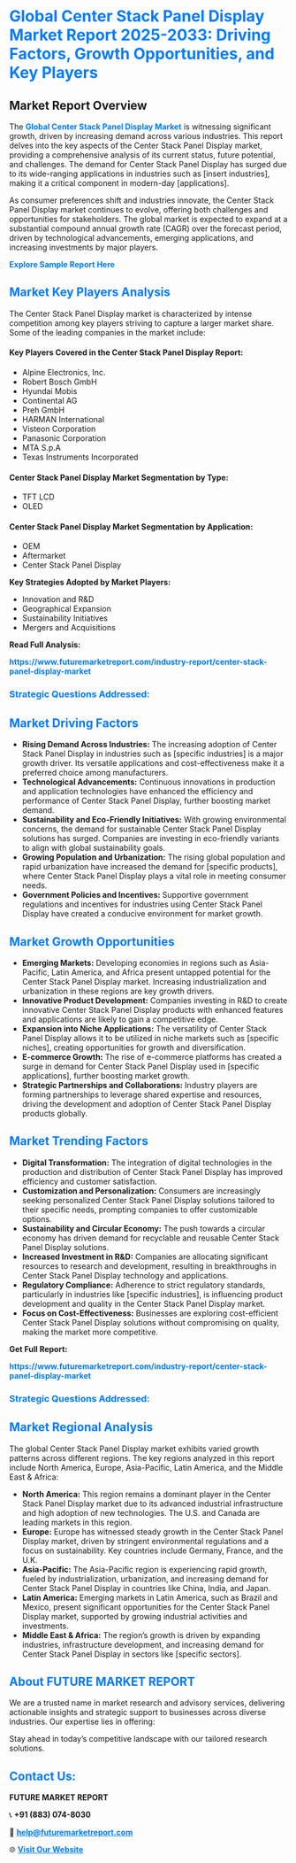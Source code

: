 <h1 style="color: #007BFF;">Global Center Stack Panel Display Market Report 2025-2033: Driving Factors, Growth Opportunities, and Key Players</h1>

<section id="overview">
<h2>Market Report Overview</h2>
<p>The <a href="https://www.futuremarketreport.com/industry-report/center-stack-panel-display-market" style="color: #007BFF; text-decoration: none;"><strong>Global Center Stack Panel Display Market</strong></a> is witnessing significant growth, driven by increasing demand across various industries. This report delves into the key aspects of the Center Stack Panel Display market, providing a comprehensive analysis of its current status, future potential, and challenges. The demand for Center Stack Panel Display has surged due to its wide-ranging applications in industries such as [insert industries], making it a critical component in modern-day [applications].</p>
<p>As consumer preferences shift and industries innovate, the Center Stack Panel Display market continues to evolve, offering both challenges and opportunities for stakeholders. The global market is expected to expand at a substantial compound annual growth rate (CAGR) over the forecast period, driven by technological advancements, emerging applications, and increasing investments by major players.</p>
</section>

<section id="overview">
<p><a href="https://www.futuremarketreport.com/request-sample/reportId=126772" style="color: #007BFF; text-decoration: none;"><strong>Explore Sample Report Here</strong></a></p>
</section>

<section id="key-players">
<h2 style="color: #007BFF;">Market Key Players Analysis</h2>
<p>The Center Stack Panel Display market is characterized by intense competition among key players striving to capture a larger market share. Some of the leading companies in the market include:</p>
<h4>Key Players Covered in the Center Stack Panel Display Report:</h4>
<ul><li>Alpine Electronics, Inc.</li><li>Robert Bosch GmbH</li><li>Hyundai Mobis</li><li>Continental AG</li><li>Preh GmbH</li><li>HARMAN International</li><li>Visteon Corporation</li><li>Panasonic Corporation</li><li>MTA S.p.A</li><li>Texas Instruments Incorporated</li></ul>
<h4>Center Stack Panel Display Market Segmentation by Type:</h4>
<ul><li>TFT LCD</li><li>OLED</li></ul>

<h4>Center Stack Panel Display Market Segmentation by Application:</h4>
<ul><li>OEM</li><li>Aftermarket</li><li>Center Stack Panel Display</li></ul>
<p><strong>Key Strategies Adopted by Market Players:</strong></p>
<ul>
<li>Innovation and R&D</li>
<li>Geographical Expansion</li>
<li>Sustainability Initiatives</li>
<li>Mergers and Acquisitions</li>
</ul>
</section>

<section>
<p><strong>Read Full Analysis: </strong></p><a href="https://www.futuremarketreport.com/industry-report/center-stack-panel-display-market" style="color: #007BFF; text-decoration: none;"><strong>https://www.futuremarketreport.com/industry-report/center-stack-panel-display-market</strong></a>
<h3 style="color: #007BFF;">Strategic Questions Addressed:</h3>
</section>

<section id="driving-factors">
<h2 style="color: #007BFF;">Market Driving Factors</h2>
<ul>
<li><strong>Rising Demand Across Industries:</strong> The increasing adoption of Center Stack Panel Display in industries such as [specific industries] is a major growth driver. Its versatile applications and cost-effectiveness make it a preferred choice among manufacturers.</li>
<li><strong>Technological Advancements:</strong> Continuous innovations in production and application technologies have enhanced the efficiency and performance of Center Stack Panel Display, further boosting market demand.</li>
<li><strong>Sustainability and Eco-Friendly Initiatives:</strong> With growing environmental concerns, the demand for sustainable Center Stack Panel Display solutions has surged. Companies are investing in eco-friendly variants to align with global sustainability goals.</li>
<li><strong>Growing Population and Urbanization:</strong> The rising global population and rapid urbanization have increased the demand for [specific products], where Center Stack Panel Display plays a vital role in meeting consumer needs.</li>
<li><strong>Government Policies and Incentives:</strong> Supportive government regulations and incentives for industries using Center Stack Panel Display have created a conducive environment for market growth.</li>
</ul>
</section>

<section id="growth-opportunities">
<h2 style="color: #007BFF;">Market Growth Opportunities</h2>
<ul>
<li><strong>Emerging Markets:</strong> Developing economies in regions such as Asia-Pacific, Latin America, and Africa present untapped potential for the Center Stack Panel Display market. Increasing industrialization and urbanization in these regions are key growth drivers.</li>
<li><strong>Innovative Product Development:</strong> Companies investing in R&D to create innovative Center Stack Panel Display products with enhanced features and applications are likely to gain a competitive edge.</li>
<li><strong>Expansion into Niche Applications:</strong> The versatility of Center Stack Panel Display allows it to be utilized in niche markets such as [specific niches], creating opportunities for growth and diversification.</li>
<li><strong>E-commerce Growth:</strong> The rise of e-commerce platforms has created a surge in demand for Center Stack Panel Display used in [specific applications], further boosting market growth.</li>
<li><strong>Strategic Partnerships and Collaborations:</strong> Industry players are forming partnerships to leverage shared expertise and resources, driving the development and adoption of Center Stack Panel Display products globally.</li>
</ul>
</section>

<section id="trending-factors">
<h2 style="color: #007BFF;">Market Trending Factors</h2>
<ul>
<li><strong>Digital Transformation:</strong> The integration of digital technologies in the production and distribution of Center Stack Panel Display has improved efficiency and customer satisfaction.</li>
<li><strong>Customization and Personalization:</strong> Consumers are increasingly seeking personalized Center Stack Panel Display solutions tailored to their specific needs, prompting companies to offer customizable options.</li>
<li><strong>Sustainability and Circular Economy:</strong> The push towards a circular economy has driven demand for recyclable and reusable Center Stack Panel Display solutions.</li>
<li><strong>Increased Investment in R&D:</strong> Companies are allocating significant resources to research and development, resulting in breakthroughs in Center Stack Panel Display technology and applications.</li>
<li><strong>Regulatory Compliance:</strong> Adherence to strict regulatory standards, particularly in industries like [specific industries], is influencing product development and quality in the Center Stack Panel Display market.</li>
<li><strong>Focus on Cost-Effectiveness:</strong> Businesses are exploring cost-efficient Center Stack Panel Display solutions without compromising on quality, making the market more competitive.</li>
</ul>
</section>

<section>
<p><strong>Get Full Report: </strong></p><a href="https://www.futuremarketreport.com/industry-report/center-stack-panel-display-market" style="color: #007BFF; text-decoration: none;"><strong>https://www.futuremarketreport.com/industry-report/center-stack-panel-display-market</strong></a>
<h3 style="color: #007BFF;">Strategic Questions Addressed:</h3>
</section>


<section id="regional-analysis">
<h2 style="color: #007BFF;">Market Regional Analysis</h2>
<p>The global Center Stack Panel Display market exhibits varied growth patterns across different regions. The key regions analyzed in this report include North America, Europe, Asia-Pacific, Latin America, and the Middle East & Africa:</p>
<ul>
<li><strong>North America:</strong> This region remains a dominant player in the Center Stack Panel Display market due to its advanced industrial infrastructure and high adoption of new technologies. The U.S. and Canada are leading markets in this region.</li>
<li><strong>Europe:</strong> Europe has witnessed steady growth in the Center Stack Panel Display market, driven by stringent environmental regulations and a focus on sustainability. Key countries include Germany, France, and the U.K.</li>
<li><strong>Asia-Pacific:</strong> The Asia-Pacific region is experiencing rapid growth, fueled by industrialization, urbanization, and increasing demand for Center Stack Panel Display in countries like China, India, and Japan.</li>
<li><strong>Latin America:</strong> Emerging markets in Latin America, such as Brazil and Mexico, present significant opportunities for the Center Stack Panel Display market, supported by growing industrial activities and investments.</li>
<li><strong>Middle East & Africa:</strong> The region’s growth is driven by expanding industries, infrastructure development, and increasing demand for Center Stack Panel Display in sectors like [specific sectors].</li>
</ul>
</section>

<footer>
<h2 style="color: #007BFF;">About FUTURE MARKET REPORT</h2>
<p>We are a trusted name in market research and advisory services, delivering actionable insights and strategic support to businesses across diverse industries. Our expertise lies in offering:</p>

<p>Stay ahead in today’s competitive landscape with our tailored research solutions.</p>

<h2 style="color: #007BFF;">Contact Us:</h2>
<p><strong>FUTURE MARKET REPORT</strong></p>
<p>📞 <strong>+91 (883) 074-8030</strong></p>
<p>📧 <strong><a href="mailto:help@futuremarketreport.com" style="color: #007BFF;">help@futuremarketreport.com</a></strong></p>
<p>🌐 <strong><a href="https://www.futuremarketreport.com/" style="color: #007BFF;">Visit Our Website</a></strong></p>
</footer>